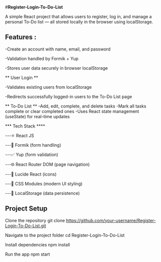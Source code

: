 
#**Register-Login-To-Do-List**

 A simple React project that allows users to register, log in, and manage a personal To-Do list — all stored locally in the browser using localStorage.

## Features :

-Create an account with name, email, and password

-Validation handled by Formik + Yup

-Stores user data securely in browser localStorage

** User Login **

-Validates existing users from localStorage

-Redirects successfully logged-in users to the To-Do List page

** To-Do List **
-Add, edit, complete, and delete tasks
-Mark all tasks complete or clear completed ones
-Uses React state management (useState) for real-time updates

***  Tech Stack ****

  ---⚛️ React JS
  
  ---🧩 Formik (form handling)
  
  ---✅ Yup (form validation)
  
  ---🌐 React Router DOM (page navigation)
  
  ---🎨 Lucide React (icons)
  
  ---💅 CSS Modules (modern UI styling)
  
  ---💾 LocalStorage (data persistence)

## Project Setup

Clone the repository
git clone https://github.com/your-username/Register-Login-To-Do-List.git

Navigate to the project folder
cd Register-Login-To-Do-List

 Install dependencies
npm install

 Run the app
npm start


 
